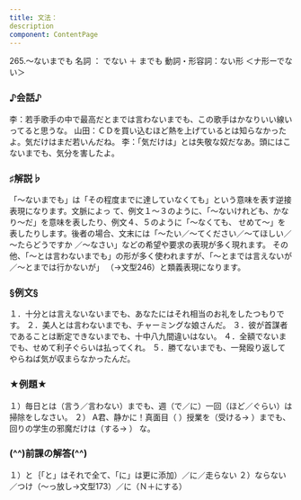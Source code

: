 ```yaml
---
title: 文法：
description
component: ContentPage
---
```



265.～ないまでも
名詞 ： でない ＋ までも
動詞・形容詞：ない形 ＜ナ形ーでない＞
### ♪会話♪
李：若手歌手の中で最高だとまでは言わないまでも、この歌手はかなりいい線いってると思うな。 山田：ＣＤを買い込むほど熱を上げているとは知らなかったよ。気だけはまだ若いんだね。
李：「気だけは」とは失敬な奴だなあ。頭にはこないまでも、気分を害したよ。
### ♯解説♭
「～ないまでも」は「その程度までに達していなくても」という意味を表す逆接表現になります。文脈によっ て、例文１～３のように、「～ないけれども、かなり～だ」を意味を表したり、例文４、５のように「～なくても、 せめて～」を表したりします。後者の場合、文末には「～たい／～てください／～てほしい／～たらどうですか
／～なさい」などの希望や要求の表現が多く現れます。 その他、「～とは言わないまでも」の形が多く使われますが、「～とまでは言えないが／～とまでは行かないが」
（→文型246）と類義表現になります。
### §例文§
１．十分とは言えないないまでも、あなたにはそれ相当のお礼をしたつもりです。
２．美人とは言わないまでも、チャーミングな娘さんだ。
３．彼が首謀者であることは断定できないまでも、十中八九間違いはない。
４．全額でないまでも、せめて利子ぐらいは払ってくれ。
５．勝てないまでも、一発殴り返してやらねば気が収まらなかったんだ。
### ★例題★
１）毎日とは（言う／言わない）までも、週（で／に）一回（ほど／ぐらい）は掃除をしなさい。
２） A君、静かに！真面目（ ）授業を（受ける→ ）までも、回りの学生の邪魔だけは（する→ ）
な。      
### (^^)前課の解答(^^)
１）と｛「と」はそれで全て、「に」は更に添加）／に／走らない
２）ならない／つけ（～っ放し→文型173）／に（Ｎ＋にする）
